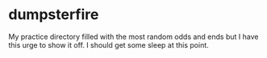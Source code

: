 # dumpsterfire
My practice directory filled with the most random odds and ends but I have this urge to show it off. I should get some sleep at this point.
